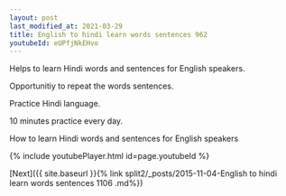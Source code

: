 ```yaml
---
layout: post
last_modified_at: 2021-03-29
title: English to hindi learn words sentences 962 
youtubeId: eUPfjNkEHvo
---
```

 
 
Helps to learn Hindi words and sentences for English speakers.

Opportunitiy to repeat the words sentences. 

Practice Hindi language. 
 
10 minutes practice every day. 
 
How to learn Hindi words and sentences for English speakers 
 
{% include youtubePlayer.html id=page.youtubeId %}
 
 
[Next]({{ site.baseurl }}{% link  split2/_posts/2015-11-04-English to hindi learn words sentences 1106 .md%})
 
